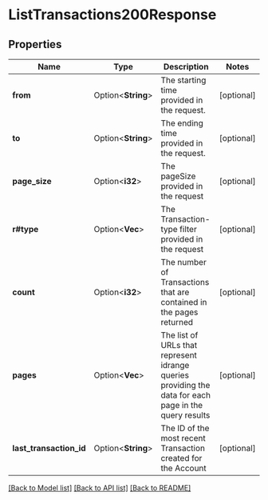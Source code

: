 # ListTransactions200Response

## Properties

Name | Type | Description | Notes
------------ | ------------- | ------------- | -------------
**from** | Option<**String**> | The starting time provided in the request. | [optional]
**to** | Option<**String**> | The ending time provided in the request. | [optional]
**page_size** | Option<**i32**> | The pageSize provided in the request | [optional]
**r#type** | Option<**Vec<String>**> | The Transaction-type filter provided in the request | [optional]
**count** | Option<**i32**> | The number of Transactions that are contained in the pages returned | [optional]
**pages** | Option<**Vec<String>**> | The list of URLs that represent idrange queries providing the data for each page in the query results | [optional]
**last_transaction_id** | Option<**String**> | The ID of the most recent Transaction created for the Account | [optional]

[[Back to Model list]](../README.md#documentation-for-models) [[Back to API list]](../README.md#documentation-for-api-endpoints) [[Back to README]](../README.md)


